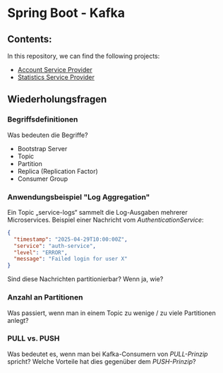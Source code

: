 # Spring Boot - Kafka

## Contents:

In this repository, we can find the following projects:

- [Account Service Provider](account-service-provider)
- [Statistics Service Provider](statistics-service-provider)

## Wiederholungsfragen

### Begriffsdefinitionen

Was bedeuten die Begriffe?
* Bootstrap Server
* Topic
* Partition
* Replica (Replication Factor)
* Consumer Group

### Anwendungsbeispiel "Log Aggregation"

Ein Topic „service-logs“ sammelt die Log-Ausgaben mehrerer Microservices.
Beispiel einer Nachricht vom _AuthenticationService_:

```json
{ 
  "timestamp": "2025-04-29T10:00:00Z",
  "service": "auth-service",
  "level": "ERROR",
  "message": "Failed login for user X"
}
```

Sind diese Nachrichten partitionierbar? Wenn ja, wie?

### Anzahl an Partitionen

Was passiert, wenn man in einem Topic zu wenige / zu viele Partitionen anlegt?

### PULL vs. PUSH

Was bedeutet es, wenn man bei Kafka-Consumern von _PULL-Prinzip_ spricht? Welche Vorteile hat dies gegenüber dem _PUSH-Prinzip_?
